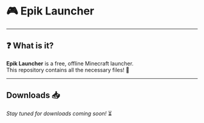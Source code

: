 # 🎮 Epik Launcher

---

## ❓ What is it?

**Epik Launcher** is a free, offline Minecraft launcher.  
This repository contains all the necessary files! 📁

---

## Downloads 📥

*Stay tuned for downloads coming soon!* ⏳
